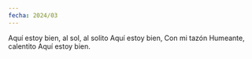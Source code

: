 ```yaml
---
fecha: 2024/03
---
```

Aquí estoy bien,
al sol, al solito
Aquí estoy bien,
Con mi tazón 
Humeante, calentito 
Aquí estoy bien.
